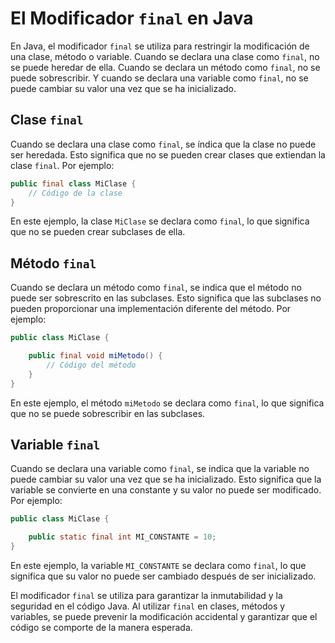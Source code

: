 # El Modificador `final` en Java

En Java, el modificador `final` se utiliza para restringir la modificación de una clase, método o variable. Cuando se
declara una clase como `final`, no se puede heredar de ella. Cuando se declara un método como `final`, no se puede
sobrescribir. Y cuando se declara una variable como `final`, no se puede cambiar su valor una vez que se ha
inicializado.

## Clase `final`

Cuando se declara una clase como `final`, se índica que la clase no puede ser heredada. Esto significa que no se pueden
crear clases que extiendan la clase `final`. Por ejemplo:

```java
public final class MiClase {
    // Código de la clase
}
```

En este ejemplo, la clase `MiClase` se declara como `final`, lo que significa que no se pueden crear subclases de ella.

## Método `final`

Cuando se declara un método como `final`, se indica que el método no puede ser sobrescrito en las subclases. Esto
significa que las subclases no pueden proporcionar una implementación diferente del método. Por ejemplo:

```java
public class MiClase {

    public final void miMetodo() {
        // Código del método
    }
}
```

En este ejemplo, el método `miMetodo` se declara como `final`, lo que significa que no se puede sobrescribir en las
subclases.

## Variable `final`

Cuando se declara una variable como `final`, se indica que la variable no puede cambiar su valor una vez que se ha
inicializado. Esto significa que la variable se convierte en una constante y su valor no puede ser modificado. Por
ejemplo:

```java
public class MiClase {

    public static final int MI_CONSTANTE = 10;
}
```

En este ejemplo, la variable `MI_CONSTANTE` se declara como `final`, lo que significa que su valor no puede ser cambiado
después de ser inicializado.

El modificador `final` se utiliza para garantizar la inmutabilidad y la seguridad en el código Java. Al utilizar `final`
en clases, métodos y variables, se puede prevenir la modificación accidental y garantizar que el código se comporte de
la manera esperada.